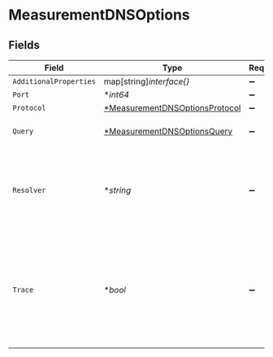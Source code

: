 # MeasurementDNSOptions


## Fields

| Field                                                                                         | Type                                                                                          | Required                                                                                      | Description                                                                                   |
| --------------------------------------------------------------------------------------------- | --------------------------------------------------------------------------------------------- | --------------------------------------------------------------------------------------------- | --------------------------------------------------------------------------------------------- |
| `AdditionalProperties`                                                                        | map[string]*interface{}*                                                                      | :heavy_minus_sign:                                                                            | N/A                                                                                           |
| `Port`                                                                                        | **int64*                                                                                      | :heavy_minus_sign:                                                                            | N/A                                                                                           |
| `Protocol`                                                                                    | [*MeasurementDNSOptionsProtocol](../../models/shared/measurementdnsoptionsprotocol.md)        | :heavy_minus_sign:                                                                            | N/A                                                                                           |
| `Query`                                                                                       | [*MeasurementDNSOptionsQuery](../../models/shared/measurementdnsoptionsquery.md)              | :heavy_minus_sign:                                                                            | The DNS query properties.                                                                     |
| `Resolver`                                                                                    | **string*                                                                                     | :heavy_minus_sign:                                                                            | A DNS resolver to use for the query. Defaults to the probe's system resolver.                 |
| `Trace`                                                                                       | **bool*                                                                                       | :heavy_minus_sign:                                                                            | Toggles tracing of the delegation path from the root servers down to the target domain name.<br/> |